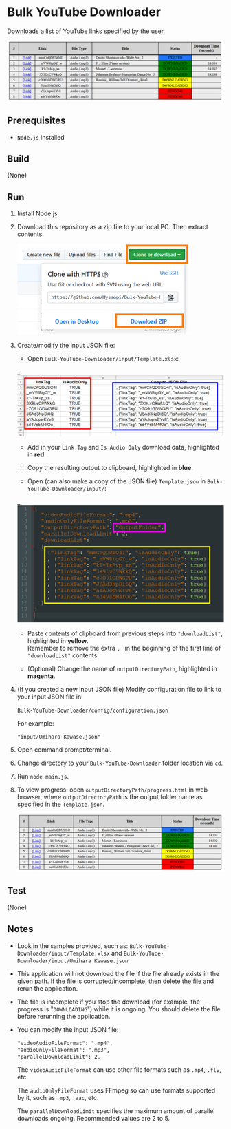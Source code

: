 # Bulk YouTube Downloader
Downloads a list of YouTube links specified by the user.

![DownloadProgress](images/DownloadProgress.png)

## Prerequisites
- `Node.js` installed

## Build
(None)

## Run
1. Install Node.js

2. Download this repository as a zip file to your local PC. Then extract contents.

    <img src="images/GitHubRepositoryDownload.png" width="400">

3. Create/modify the input JSON file:

    * Open `Bulk-YouTube-Downloader/input/Template.xlsx`:

    _<img src="images/TemplateSpreadsheet.png" width="500">

    * Add in your `Link Tag` and `Is Audio Only` download data, highlighted in **red**.

    * Copy the resulting output to clipboard, highlighted in **blue**.

    * Open (can also make a copy of the JSON file) `Template.json` in `Bulk-YouTube-Downloader/input/`:

    _<img src="images/TemplateJSON.png" width="500">

    * Paste contents of clipboard from previous steps into `"downloadList"`, highlighted in **yellow**.  
    Remember to remove the extra `, ` in the beginning of the first line of `"downloadList"` contents.

    * (Optional) Change the name of `outputDirectoryPath`, highlighted in **magenta**.

4. (If you created a new input JSON file) Modify configuration file to link to your input JSON file in:

    `Bulk-YouTube-Downloader/config/configuration.json`

    For example:

    ```
    "input/Umihara Kawase.json"
    ```

5. Open command prompt/terminal.

6. Change directory to your `Bulk-YouTube-Downloader` folder location via `cd`.

7. Run `node main.js`.

8. To view progress: open `outputDirectoryPath/progress.html` in web browser, where `outputDirectoryPath` is the output folder name as specified in the `Template.json`.

    <img src="images/DownloadProgress.png" width="500">

## Test
(None)

## Notes
* Look in the samples provided, such as: `Bulk-YouTube-Downloader/input/Template.xlsx` and `Bulk-YouTube-Downloader/input/Umihara Kawase.json`

* This application will not download the file if the file already exists in the given path. If the file is corrupted/incomplete, then delete the file and rerun the application.

* The file is incomplete if you stop the download (for example, the progress is "`DOWNLOADING`") while it is ongoing. You should delete the file before rerunning the application.

* You can modify the input JSON file:
    ```
    "videoAudioFileFormat": ".mp4",
    "audioOnlyFileFormat": ".mp3",
    "parallelDownloadLimit": 2,
    ```
    The `videoAudioFileFormat` can use other file formats such as `.mp4`, `.flv`, etc.
    
    The `audioOnlyFileFormat` uses FFmpeg so can use formats supported by it, such as `.mp3`, `.aac`, etc.
    
    The `parallelDownloadLimit` specifies the maximum amount of parallel downloads ongoing. Recommended values are 2 to 5.
